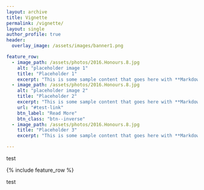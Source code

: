```yaml
---
layout: archive
title: Vignette
permalink: /vignette/
layout: single
author_profile: true
header:
  overlay_image: /assets/images/banner1.png

feature_row:
  - image_path: /assets/photos/2016.Honours.8.jpg
    alt: "placeholder image 1"
    title: "Placeholder 1"
    excerpt: "This is some sample content that goes here with **Markdown** formatting."
  - image_path: /assets/photos/2016.Honours.8.jpg
    alt: "placeholder image 2"
    title: "Placeholder 2"
    excerpt: "This is some sample content that goes here with **Markdown** formatting."
    url: "#test-link"
    btn_label: "Read More"
    btn_class: "btn--inverse"
  - image_path: /assets/photos/2016.Honours.8.jpg
    title: "Placeholder 3"
    excerpt: "This is some sample content that goes here with **Markdown** formatting."

---
```



test

{% include feature_row %}

test
